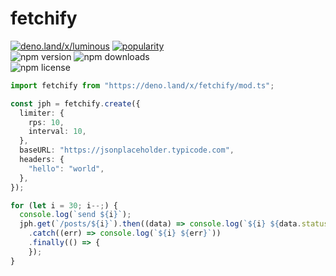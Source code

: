 # fetchify

[![deno.land/x/luminous](https://shield.deno.dev/x/fetchify)](https://deno.land/x/fetchify)
[![popularity](https://deno.land/badge/fetchify/popularity)](https://deno.land/x/fetchify)<br>
![npm version](https://img.shields.io/npm/v/@sevapp/fetchify)
![npm downloads](https://img.shields.io/npm/dt/@sevapp/fetchify)<br>
![npm license](https://img.shields.io/npm/l/@sevapp/fetchify)

```ts
import fetchify from "https://deno.land/x/fetchify/mod.ts";

const jph = fetchify.create({
  limiter: {
    rps: 10,
    interval: 10,
  },
  baseURL: "https://jsonplaceholder.typicode.com",
  headers: {
    "hello": "world",
  },
});

for (let i = 30; i--;) {
  console.log(`send ${i}`);
  jph.get(`/posts/${i}`).then((data) => console.log(`${i} ${data.status}`))
    .catch((err) => console.log(`${i} ${err}`))
    .finally(() => {
    });
}
```
